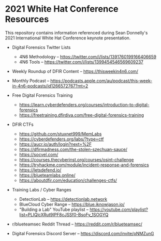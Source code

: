 # 2021 White Hat Conference Resources
This repository contains information referenced during Sean Donnelly's 2021 International White Hat Conference keynote presentation.


* Digital Forensics Twitter Lists
  * 4N6 Methodology – https://twitter.com/i/lists/1391760199166406659
  * 4N6 Tools – https://twitter.com/i/lists/1399454546569609237

* Weekly Roundup of DFIR Content – https://thisweekin4n6.com/ 
* Monthly Podcast – https://podcasts.apple.com/au/podcast/this-week-in-4n6-podcasts/id1266572767?mt=2
* Free Digital Forensics Training
  * https://learn.cyberdefenders.org/courses/introduction-to-digital-forensics
  * https://freetraining.dfirdiva.com/free-digital-forensics-training
* DFIR CTFs
  * https://github.com/stuxnet999/MemLabs
  * https://cyberdefenders.org/labs/?type=ctf
  * https://aucr.io/auth/login?next=%2F
  * https://dfirmadness.com/the-stolen-szechuan-sauce/
  * https://socvel.com/
  * https://courses.thecyberinst.org/courses/osint-challenge
  * https://tryhackme.com/module/incident-response-and-forensics
  * https://letsdefend.io/
  * https://blueteamlabs.online/
  * https://aboutdfir.com/education/challenges-ctfs/
* Training Labs / Cyber Ranges
  * DetectionLab – https://detectionlab.network
  * BlueCloud Cyber Range – https://blue.iknowjason.io/
  * "Building a Lab" YouTube playlist – https://youtube.com/playlist?list=PLIQlcXRut9IPF8cJSSf0-BsoFy_1SOGYQ
* r/blueteamsec Reddit Thread – https://reddit.com/r/blueteamsec/
* Digital Forensics Discord Server – https://discord.com/invite/pNMZunG
